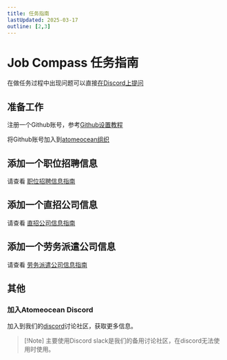 ```yaml
---
title: 任务指南
lastUpdated: 2025-03-17
outline: [2,3]
---
```

# Job Compass 任务指南

在做任务过程中出现问题可以直接[在Discord上提问](#加入atomeocean-discord)

## 准备工作

注册一个Github账号，参考[Github设置教程](github-setup-guide.md)

将Github账号加入到[atomeocean组织](https://github.com/atomeocean)

## 添加一个职位招聘信息

请查看 [职位招聘信息指南](https://jobcompass.atomeocean.com/job-postings/job-postings-utils/job-posting-guide.html) 

## 添加一个直招公司信息

请查看 [直招公司信息指南](https://jobcompass.atomeocean.com/direct-hire-company/company-utils/company-info-guide.html)

## 添加一个劳务派遣公司信息

请查看 [劳务派遣公司信息指南](https://jobcompass.atomeocean.com/staffing-company/company-utils/company-info-guide.html)

## 其他

### 加入Atomeocean Discord

加入到我们的[discord](https://discord.gg/qTHGss8GQH)讨论社区，获取更多信息。

> [!Note] 主要使用Discord
> slack是我们的备用讨论社区，在discord无法使用时使用。


